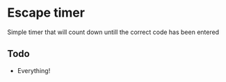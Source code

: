 # Escape timer

Simple timer that will count down untill the correct code has been entered

## Todo

* Everything!